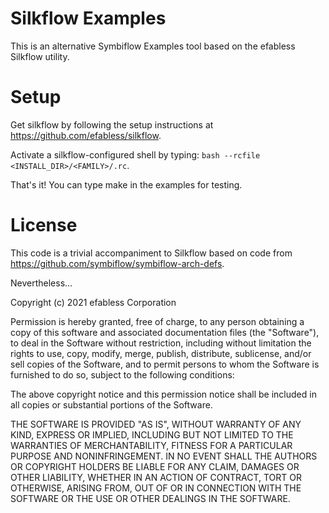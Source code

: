 # Silkflow Examples
This is an alternative Symbiflow Examples tool based on the efabless Silkflow utility.

# Setup
Get silkflow by following the setup instructions at https://github.com/efabless/silkflow.

Activate a silkflow-configured shell by typing: `bash --rcfile <INSTALL_DIR>/<FAMILY>/.rc`.

That's it! You can type make in the examples for testing.

# License
This code is a trivial accompaniment to Silkflow based on code from https://github.com/symbiflow/symbiflow-arch-defs.

Nevertheless…

Copyright (c) 2021 efabless Corporation

Permission is hereby granted, free of charge, to any person obtaining a copy
of this software and associated documentation files (the "Software"), to deal
in the Software without restriction, including without limitation the rights
to use, copy, modify, merge, publish, distribute, sublicense, and/or sell
copies of the Software, and to permit persons to whom the Software is
furnished to do so, subject to the following conditions:

The above copyright notice and this permission notice shall be included in all
copies or substantial portions of the Software.

THE SOFTWARE IS PROVIDED "AS IS", WITHOUT WARRANTY OF ANY KIND, EXPRESS OR
IMPLIED, INCLUDING BUT NOT LIMITED TO THE WARRANTIES OF MERCHANTABILITY,
FITNESS FOR A PARTICULAR PURPOSE AND NONINFRINGEMENT. IN NO EVENT SHALL THE
AUTHORS OR COPYRIGHT HOLDERS BE LIABLE FOR ANY CLAIM, DAMAGES OR OTHER
LIABILITY, WHETHER IN AN ACTION OF CONTRACT, TORT OR OTHERWISE, ARISING FROM,
OUT OF OR IN CONNECTION WITH THE SOFTWARE OR THE USE OR OTHER DEALINGS IN THE
SOFTWARE.